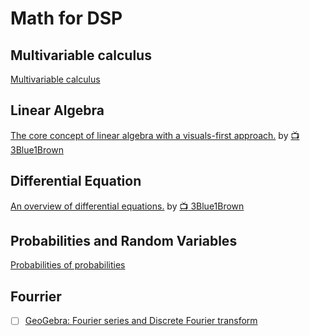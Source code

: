 # Math for DSP

## Multivariable calculus

[Multivariable calculus](https://www.khanacademy.org/math/multivariable-calculus)

## Linear Algebra


[The core concept of linear algebra with a visuals-first approach.](https://www.youtube.com/playlist?list=PLZHQObOWTQDPD3MizzM2xVFitgF8hE_ab) by [:tv: 3Blue1Brown](https://www.youtube.com/@3blue1brown)

## Differential Equation

[An overview of differential equations.](https://www.youtube.com/playlist?list=PLZHQObOWTQDNPOjrT6KVlfJuKtYTftqH6) by [:tv: 3Blue1Brown](https://www.youtube.com/@3blue1brown)



## Probabilities and Random Variables

[Probabilities of probabilities](https://www.youtube.com/playlist?list=PLZHQObOWTQDOjmo3Y6ADm0ScWAlEXf-fp)

## Fourrier



- [ ] [GeoGebra: Fourier series and Discrete Fourier transform](https://www.geogebra.org/m/t9uspumz)
